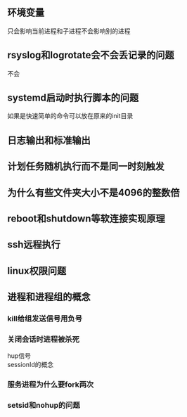 ## 环境变量

只会影响当前进程和子进程不会影响别的进程



## rsyslog和logrotate会不会丢记录的问题

不会



## systemd启动时执行脚本的问题

如果是快速简单的命令可以放在原来的init目录



## 日志输出和标准输出

## 计划任务随机执行而不是同一时刻触发

## 为什么有些文件夹大小不是4096的整数倍

## reboot和shutdown等软连接实现原理


## ssh远程执行


## linux权限问题


## 进程和进程组的概念

### kill给组发送信号用负号

### 关闭会话时进程被杀死
hup信号   
sessionId的概念


### 服务进程为什么要fork两次

### setsid和nohup的问题
